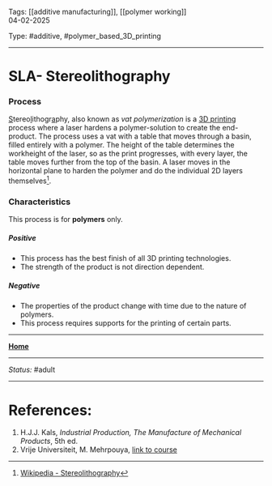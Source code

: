 Tags: [[additive manufacturing]], [[polymer working]] <br>04-02-2025

Type: #additive, #polymer_based_3D_printing

---
# SLA- Stereolithography
### Process
<u>S</u>tereo<u>l</u>ithogr<u>a</u>phy, also known as _vat polymerization_ is a [3D printing](!%20Manufacturing%20Technologies%20Overview.md#Terms%20and%20Disambiguation) process where a laser hardens a polymer-solution to create the end-product. The process uses a vat with a table that moves through a basin, filled entirely with a polymer. The height of the table determines the workheight of the laser, so as the print progresses, with every layer, the table moves further from the top of the basin. A laser moves in the horizontal plane to harden the polymer and do the individual 2D layers themselves[^ijsberg].

### Characteristics
This process is for __polymers__ only.
##### Positive
- This process has the best finish of all 3D printing technologies.
- The strength of the product is not direction dependent.
##### Negative
- The properties of the product change with time due to the nature of polymers.
- This process requires supports for the printing of certain parts.








---
__[Home](!%20Manufacturing%20Technologies%20Overview.md)__

---
_Status:_ #adult

---
# References:
[^ijsberg]: [Wikipedia - Stereolithography](https://en.wikipedia.org/wiki/Stereolithography)
1. H.J.J. Kals, _Industrial Production, The Manufacture of Mechanical Products_, 5th ed.
2. Vrije Universiteit, M. Mehrpouya, [link to course](https://canvas.utwente.nl/courses/15351)